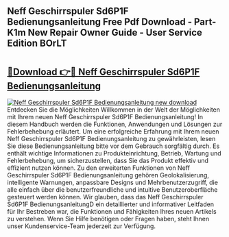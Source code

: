## Neff Geschirrspuler Sd6P1F Bedienungsanleitung Free Pdf Download - Part-K1m New Repair Owner Guide - User Service Edition BOrLT

# <h2><a href="http://df2ivr.blite.top/?on=Neff+Geschirrspuler+Sd6P1F+Bedienungsanleitung">🔗Download 👉🔴 Neff Geschirrspuler Sd6P1F Bedienungsanleitung</a></h2>

[![Neff Geschirrspuler Sd6P1F Bedienungsanleitung new download](https://i.imgur.com/lujVjoI.png)](http://df2ivr.blite.top/?on=Neff+Geschirrspuler+Sd6P1F+Bedienungsanleitung)
Entdecken Sie die Möglichkeiten Willkommen in der Welt der Möglichkeiten mit Ihrem neuen Neff Geschirrspuler Sd6P1F Bedienungsanleitung! In diesem Handbuch werden die Funktionen, Anwendungen und Lösungen zur Fehlerbehebung erläutert. Um eine erfolgreiche Erfahrung mit Ihrem neuen Neff Geschirrspuler Sd6P1F Bedienungsanleitung zu gewährleisten, lesen Sie diese Bedienungsanleitung bitte vor dem Gebrauch sorgfältig durch. Es enthält wichtige Informationen zu Produkteinrichtung, Betrieb, Wartung und Fehlerbehebung, um sicherzustellen, dass Sie das Produkt effektiv und effizient nutzen können. Zu den erweiterten Funktionen von Neff Geschirrspuler Sd6P1F Bedienungsanleitung gehören Geolokalisierung, intelligente Warnungen, anpassbare Designs und Mehrbenutzerzugriff, die alle einfach über die benutzerfreundliche und intuitive Benutzeroberfläche gesteuert werden können. Wir glauben, dass das Neff Geschirrspuler Sd6P1F BedienungsanleitungD ein detaillierter und informativer Leitfaden für Ihr Bestreben war, die Funktionen und Fähigkeiten Ihres neuen Artikels zu verstehen. Wenn Sie Hilfe benötigen oder Fragen haben, steht Ihnen unser Kundenservice-Team jederzeit zur Verfügung.
